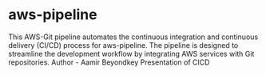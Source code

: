# aws-pipeline

This AWS-Git pipeline automates the continuous integration and continuous delivery (CI/CD) process for aws-pipeline. The pipeline is designed to streamline the development workflow by integrating AWS services with Git repositories.
Author - Aamir
Beyondkey
Presentation of CICD
